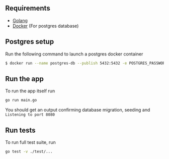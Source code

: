 ## Requirements

* [Golang](https://golang.org/doc/install)
* [Docker](https://docs.docker.com/get-docker/) (For postgres database)

## Postgres setup

Run the following command to launch a postgres docker container
```bash
$ docker run --name postgres-db --publish 5432:5432 -e POSTGRES_PASSWORD=mysecretpassword -e POSTGRES_USER=mysecretuser -d postgres:latest
```

## Run the app
To run the app itself run
```bash
go run main.go
```

You should get an output confirming database migration, seeding and `Listening to port 8080`

## Run tests

To run full test suite, run
```bash
go test -v ./test/...
```
